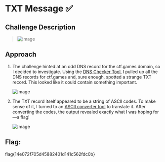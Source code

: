 # TXT Message ✅

## Challenge Description
> ![image](https://github.com/user-attachments/assets/8c948459-bc69-4ae1-b3b7-b59c302c44fc)

  
## Approach
1. The challenge hinted at an odd DNS record for the ctf.games domain, so I decided to investigate.
   Using the [DNS Checker Tool](https://dnschecker.org/all-dns-records-of-domain.php?query=ctf.games&rtype=ALL&dns=google), I pulled up all the DNS records for ctf.games and, sure enough, spotted a strange TXT record. This looked like it could contain something important.

   ![image](https://github.com/user-attachments/assets/9808f747-0daa-41db-8353-62723bb9b963)
   
3. The TXT record itself appeared to be a string of ASCII codes.
   To make sense of it, I turned to an [ASCII converter tool](https://www.dcode.fr/ascii-code) to translate it. After converting the codes, the output revealed exactly what I was hoping for—a flag!

   ![image](https://github.com/user-attachments/assets/2d923641-8485-49a5-a792-dd5dbdbe62b0)
   
## Flag: 
flag{14e072f705d45882401d141c562fdc0b}

   


